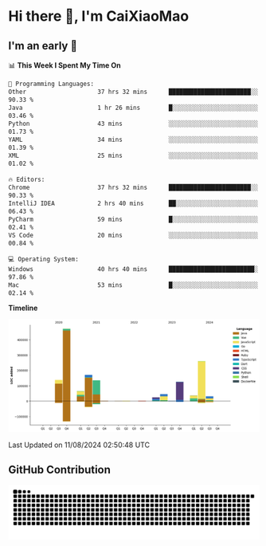 # Hi there 👋, I'm CaiXiaoMao

## I'm an early 🐤
<!--START_SECTION:waka-->
📊 **This Week I Spent My Time On** 

```text
💬 Programming Languages: 
Other                    37 hrs 32 mins      ███████████████████████░░   90.33 % 
Java                     1 hr 26 mins        █░░░░░░░░░░░░░░░░░░░░░░░░   03.46 % 
Python                   43 mins             ░░░░░░░░░░░░░░░░░░░░░░░░░   01.73 % 
YAML                     34 mins             ░░░░░░░░░░░░░░░░░░░░░░░░░   01.39 % 
XML                      25 mins             ░░░░░░░░░░░░░░░░░░░░░░░░░   01.02 % 

🔥 Editors: 
Chrome                   37 hrs 32 mins      ███████████████████████░░   90.33 % 
IntelliJ IDEA            2 hrs 40 mins       ██░░░░░░░░░░░░░░░░░░░░░░░   06.43 % 
PyCharm                  59 mins             █░░░░░░░░░░░░░░░░░░░░░░░░   02.41 % 
VS Code                  20 mins             ░░░░░░░░░░░░░░░░░░░░░░░░░   00.84 % 

💻 Operating System: 
Windows                  40 hrs 40 mins      ████████████████████████░   97.86 % 
Mac                      53 mins             █░░░░░░░░░░░░░░░░░░░░░░░░   02.14 % 
```

**Timeline**

![Lines of Code chart](https://raw.githubusercontent.com/caixiaomao/caixiaomao/main/assets/bar_graph.png)


 Last Updated on 11/08/2024 02:50:48 UTC
<!--END_SECTION:waka-->

## GitHub Contribution
<picture>
  <source media="(prefers-color-scheme: dark)" srcset="/dist/snake/github-contribution-grid-snake-dark.svg" />
  <source media="(prefers-color-scheme: light)" srcset="/dist/snake/github-contribution-grid-snake.svg" />
  <img alt="github contribution grid snake animation" src="/dist/snake/github-contribution-grid-snake.svg" />
</picture>
